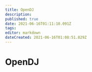 ```yaml
---
title: OpenDJ
description: 
published: true
date: 2021-06-16T01:11:10.091Z
tags: 
editor: markdown
dateCreated: 2021-06-16T01:08:51.829Z
---
```


# OpenDJ
